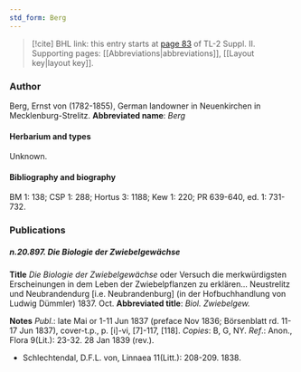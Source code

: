 ```yaml
---
std_form: Berg
---
```


> [!cite] BHL link: this entry starts at [page 83](https://www.biodiversitylibrary.org/page/33265280) of TL-2 Suppl. II.
> Supporting pages: [[Abbreviations|abbreviations]], [[Layout key|layout key]].

### Author

Berg, Ernst von (1782-1855), German landowner in Neuenkirchen in Mecklenburg-Strelitz. 
**Abbreviated name**: *Berg*

#### Herbarium and types

Unknown.

#### Bibliography and biography

BM 1: 138; CSP 1: 288; Hortus 3: 1188; Kew 1: 220; PR 639-640, ed. 1: 731-732.

### Publications

##### n.20.897. Die Biologie der Zwiebelgewächse

**Title**
*Die Biologie der Zwiebelgewächse* oder Versuch die merkwürdigsten Erscheinungen in dem Leben der Zwiebelpflanzen zu erklären... Neustrelitz und Neubrandendurg \[i.e. Neubrandenburg\] (in der Hofbuchhandlung von Ludwig Dümmler) 1837. Oct.
**Abbreviated title**: *Biol. Zwiebelgew.*

**Notes**
*Publ*.: late Mai or 1-11 Jun 1837 (preface Nov 1836; Börsenblatt rd. 11-17 Jun 1837), cover-t.p., p. \[i\]-vi, \[7\]-117, \[118\]. *Copies*: B, G, NY.
*Ref*.: Anon., Flora 9(Lit.): 23-32. 28 Jan 1839 (rev.).
- Schlechtendal, D.F.L. von, Linnaea 11(Litt.): 208-209. 1838.

